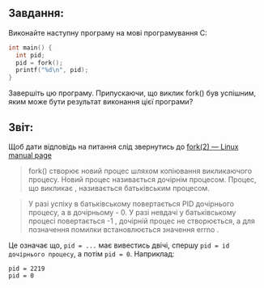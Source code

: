 ## Завдання:
Виконайте наступну програму на мові програмування С:
```c
int main() {
  int pid;
  pid = fork();
  printf("%d\n", pid);
}
```
Завершіть цю програму. Припускаючи, що виклик fork() був успішним, яким може бути результат виконання цієї програми?

## Звіт:
Щоб дати відповідь на питання слід звернутись до [fork(2) — Linux manual page](https://man7.org/linux/man-pages/man2/fork.2.html)
> fork() створює новий процес шляхом копіювання викликаючого процесу.
       Новий процес називається дочірнім процесом.  Процес, що викликає
, називається батьківським процесом.

> У разі успіху в батьківському
 повертається PID дочірнього процесу, а в дочірньому - 0.  У разі невдачі у батьківському процесі повертається -1
, дочірній процес не створюється, а для позначення помилки встановлюється значення errno
.

Це означає що, `pid = ...` має вивестись двічі, спершу `pid = id дочірнього процесу`, а потім `pid = 0`. Наприклад:
```
pid = 2219
pid = 0
```